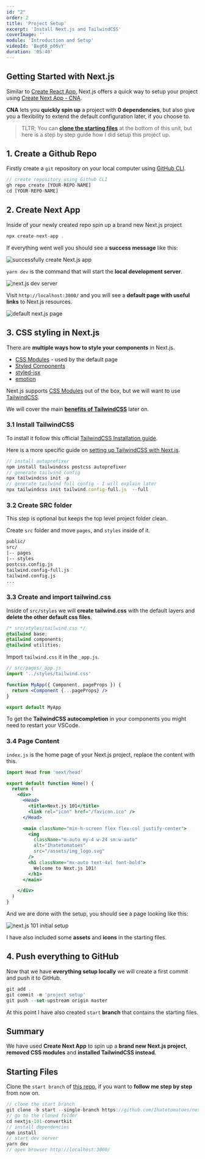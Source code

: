 ```yaml
---
id: "2"
order: 2
title: 'Project Setup'
excerpt: 'Install Next.js and TailwindCSS'
coverImage: ''
module: 'Introduction and Setup'
videoId: 'Bxg68_p06vY'
duration: '05:40'
---
```


## Getting Started with Next.js

Similar to [Create React App](https://reactjs.org/docs/create-a-new-react-app.html), Next.js offers a quick way to setup your project using [Create Next App - CNA](https://nextjs.org/docs/api-reference/create-next-app).

**CNA** lets you **quickly spin up** a project with **0 dependencies**, but also give you a flexibility to extend the default configuration later, if you choose to.

> TLTR; You can [**clone the starting files**](#starting-files) at the bottom of this unit, but here is a step by step guide how I did setup this project up.

## 1. Create a Github Repo

Firstly create a `git` repository on your local computer using [GitHub CLI](https://github.com/cli/cli).

```javascript
// create repository using Github CLI
gh repo create [YOUR-REPO-NAME]
cd [YOUR-REPO-NAME]
```

## 2. Create Next App

Inside of your newly created repo spin up a brand new Next.js project

```javascript
npx create-next-app .
```

If everything went well you should see a **success message** like this:

![successfully create Next.js app](/assets/course/introduction/img_creact-next-app.png)

`yarn dev` is the command that will start the **local development server**.

![next.js dev server](/assets/course/introduction/img_next-dev-server.png)

Visit `http://localhost:3000/` and you will see a **default page with useful links** to Next.js resources.

![default next.js page](/assets/course/introduction/img_default-page.png)

## 3. CSS styling in Next.js

There are **multiple ways how to style your components** in Next.js.

- [CSS Modules](https://github.com/css-modules/css-modules) - used by the default page
- [Styled Components](https://styled-components.com/)
- [styled-jsx](https://github.com/vercel/styled-jsx)
- [emotion](https://emotion.sh/docs/introduction)

Next.js supports [CSS Modules](https://nextjs.org/docs/basic-features/built-in-css-support#adding-component-level-css) out of the box, but we will want to use [TailwindCSS](https://github.com/vercel/next.js/tree/canary/examples/with-tailwindcss).

We will cover the main [**benefits of TailwindCSS**](/post/layout-and-hero) later on.

### 3.1 Install TailwindCSS

To install it follow this official [TailwindCSS Installation guide](https://tailwindcss.com/docs/installation).

Here is a more specific guide on [setting up TailwindCSS with Next.js](https://tailwindcss.com/docs/guides/nextjs).

```javascript
// install autoprefixer
npm install tailwindcss postcss autoprefixer
// generate tailwind config
npx tailwindcss init -p
// generate tailwind full config - I will explain later
npx tailwindcss init tailwind.config-full.js  --full
```

### 3.2 Create SRC folder

This step is optional but keeps the top level project folder clean.

Create `src` folder and move `pages`, and `styles` inside of it.

```html
public/
src/
|-- pages
|-- styles
postcss.config.js
tailwind.config-full.js
tailwind.config.js
...
```

### 3.3 Create and import tailwind.css

Inside of `src/styles` we will **create tailwind.css** with the default layers and **delete the other default css files**.

```css
/* src/styles/tailwind.css */
@tailwind base;
@tailwind components;
@tailwind utilities;
```

Import `tailwind.css` it in the `_app.js`.

```jsx
// src/pages/_app.js
import '../styles/tailwind.css'

function MyApp({ Component, pageProps }) {
  return <Component {...pageProps} />
}

export default MyApp
```

To get the **TailwindCSS autocompletion** in your components you might need to restart your VSCode.

### 3.4 Page Content

`index.js` is the home page of your Next.js project, replace the content with this.

```jsx
import Head from 'next/head'

export default function Home() {
  return (
    <div>
      <Head>
        <title>Next.js 101</title>
        <link rel="icon" href="/favicon.ico" />
      </Head>

      <main className="min-h-screen flex flex-col justify-center">
        <img
          className="m-auto my-4 w-24 sm:w-auto"
          alt="Ihatetomatoes"
          src="/assets/img_logo.svg"
        />
        <h1 className="mx-auto text-4xl font-bold">
          Welcome to Next.js 101!
        </h1>
      </main>

    </div>
  )
}
```

And we are done with the setup, you should see a page looking like this:

![next.js 101 initial setup](/assets/course/introduction/img_final-setup.png)

I have also included some **assets** and **icons** in the starting files.

## 4. Push everything to GitHub

Now that we have **everything setup locally** we will create a first commit and push it to GitHub.

```javascript
git add .
git commit -m 'project setup'
git push --set-upstream origin master
```

At this point I have also created `start` **branch** that contains the starting files.

## Summary

We have used **Create Next App** to spin up a **brand new Next.js project**, **removed CSS modules** and **installed TailwindCSS instead**.

## Starting Files

Clone the `start branch` of [this repo](https://github.com/Ihatetomatoes/nextjs-101-convertkit/), if you want to **follow me step by step** from now on.

```javascript
// clone the start branch
git clone -b start --single-branch https://github.com/Ihatetomatoes/nextjs-101-convertkit.git
// go to the cloned folder
cd nextjs-101-convertkit
// install dependencies
npm install
// start dev server
yarn dev
// open browser http://localhost:3000/
```
